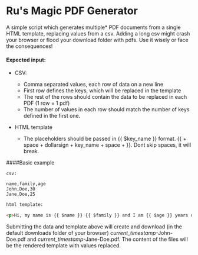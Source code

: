# Ru's Magic PDF Generator

A simple script which generates multiple* PDF documents from a single HTML template, replacing values from a csv.
Adding a long csv might crash your browser or flood your download folder with pdfs. Use it wisely or face the consequences!
#### Expected input:
- CSV: 
  * Comma separated values, each row of data on a new line
  * First row defines the keys, which will be replaced in the template
  * The rest of the rows should contain the data to be replaced in each PDF (1 row = 1 pdf)
  * The number of values in each row should match the number of keys defined in the first one.
    
- HTML template
  * The placeholders should be passed in {{ $key_name }} format. {{ + space + dollarsign + key_name + space + }}. Dont skip spaces, it will break.


####Basic example

```
csv:

name,family,age
John,Doe,30
Jane,Doe,25
```

```html
html template:

<p>Hi, my name is {{ $name }} {{ $family }} and I am {{ $age }} years old.</p>
```

Submitting the data and template above will create and download (in the default downloads folder of your browser)
*current_timestamp*-John-Doe.pdf
and *current_timestamp*-Jane-Doe.pdf. The content of the files will be the rendered template with values replaced.